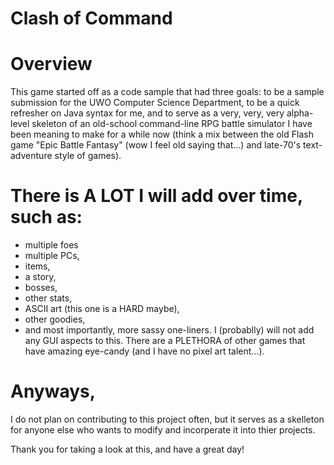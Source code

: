 # Clash of Command

# Overview
This game started off as a code sample that had three goals: to be a sample submission for the UWO Computer Science Department, to be a quick refresher on Java syntax for me,  and to serve as a very, very, very alpha-level skeleton of an old-school command-line RPG battle simulator I have been meaning to make for a while now (think a mix between the old Flash game "Epic Battle Fantasy" (wow I feel old saying that...) and late-70's text-adventure style of games).

# There is A LOT I will add over time, such as:

  * multiple foes
  * multiple PCs,
  * items,
  * a story,
  * bosses,
  * other stats,
  * ASCII art (this one is a HARD maybe),
  * other goodies,
  * and most importantly, more sassy one-liners.
I (probablly) will not add any GUI aspects to this. There are a PLETHORA of other games that have amazing eye-candy (and I have no pixel art talent...).

# Anyways,
I do not plan on contributing to this project often, but it serves as a skelleton for anyone else who wants to modify and incorperate it into thier projects.

Thank you for taking a look at this, and have a great day!
